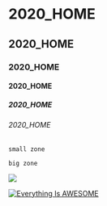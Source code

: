 # 2020_HOME
## 2020_HOME
### 2020_HOME
#### 2020_HOME
##### 2020_HOME
###### 2020_HOME

`small zone`

```big zone```

![](0.png)

[![Everything Is AWESOME](5f6061960d972.jpg)](https://www.youtube.com/watch?v=jgQAkFHTV9Q "Everything Is AWESOME")
